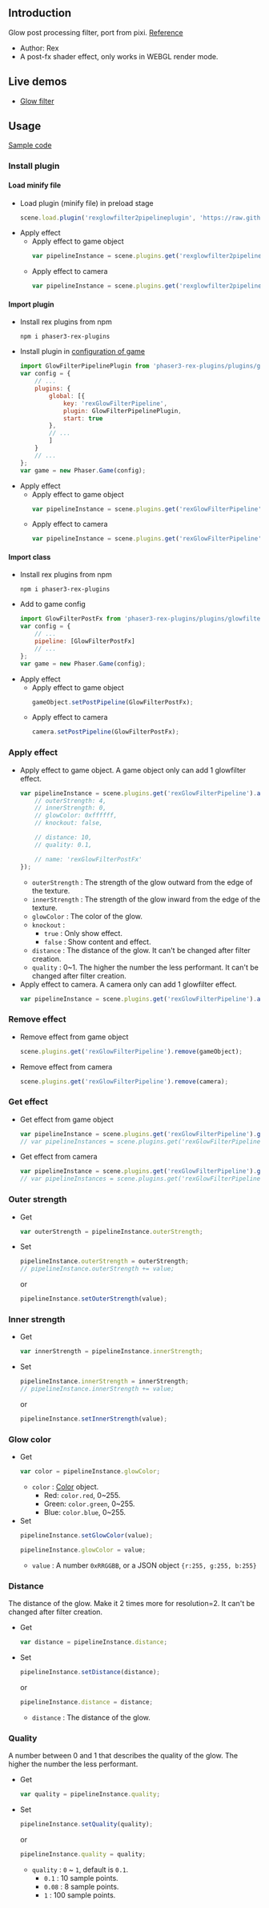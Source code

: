 ## Introduction

Glow post processing filter, port from pixi. [Reference](https://github.com/pixijs/filters/blob/main/filters/glow/src/glow.frag)

- Author: Rex
- A post-fx shader effect, only works in WEBGL render mode.

## Live demos

- [Glow filter](https://codepen.io/rexrainbow/pen/WNOoNyj)

## Usage

[Sample code](https://github.com/rexrainbow/phaser3-rex-notes/tree/master/examples/shader-glowfilter2)

### Install plugin

#### Load minify file

- Load plugin (minify file) in preload stage
    ```javascript
    scene.load.plugin('rexglowfilter2pipelineplugin', 'https://raw.githubusercontent.com/rexrainbow/phaser3-rex-notes/master/dist/rexglowfilter2pipelineplugin.min.js', true);
    ```
- Apply effect
    - Apply effect to game object
        ```javascript
        var pipelineInstance = scene.plugins.get('rexglowfilter2pipelineplugin').add(gameObject, config);
        ```
    - Apply effect to camera
        ```javascript
        var pipelineInstance = scene.plugins.get('rexglowfilter2pipelineplugin').add(camera, config);
        ```

#### Import plugin

- Install rex plugins from npm
    ```
    npm i phaser3-rex-plugins
    ```
- Install plugin in [configuration of game](game.md#configuration)
    ```javascript
    import GlowFilterPipelinePlugin from 'phaser3-rex-plugins/plugins/glowfilter2pipeline-plugin.js';
    var config = {
        // ...
        plugins: {
            global: [{
                key: 'rexGlowFilterPipeline',
                plugin: GlowFilterPipelinePlugin,
                start: true
            },
            // ...
            ]
        }
        // ...
    };
    var game = new Phaser.Game(config);
    ```
- Apply effect
    - Apply effect to game object
        ```javascript
        var pipelineInstance = scene.plugins.get('rexGlowFilterPipeline').add(gameObject, config);
        ```
    - Apply effect to camera
        ```javascript
        var pipelineInstance = scene.plugins.get('rexGlowFilterPipeline').add(camera, config);
        ```

#### Import class

- Install rex plugins from npm
    ```
    npm i phaser3-rex-plugins
    ```
- Add to game config
    ```javascript
    import GlowFilterPostFx from 'phaser3-rex-plugins/plugins/glowfilter2pipeline.js';
    var config = {
        // ...
        pipeline: [GlowFilterPostFx]
        // ...
    };
    var game = new Phaser.Game(config);
    ```
- Apply effect
    - Apply effect to game object
        ```javascript
        gameObject.setPostPipeline(GlowFilterPostFx);
        ```
    - Apply effect to camera
        ```javascript
        camera.setPostPipeline(GlowFilterPostFx);
        ```

### Apply effect

- Apply effect to game object. A game object only can add 1 glowfilter effect.
    ```javascript
    var pipelineInstance = scene.plugins.get('rexGlowFilterPipeline').add(gameObject, {    
        // outerStrength: 4,
        // innerStrength: 0,
        // glowColor: 0xffffff,
        // knockout: false,

        // distance: 10,
        // quality: 0.1,

        // name: 'rexGlowFilterPostFx'
    });
    ```    
    - `outerStrength` : The strength of the glow outward from the edge of the texture.
    - `innerStrength` : The strength of the glow inward from the edge of the texture.
    - `glowColor` : The color of the glow.
    - `knockout` :
        - `true` : Only show effect.
        - `false` : Show content and effect.
    - `distance` : The distance of the glow. It can't be changed after filter creation.
    - `quality` : 0~1. The higher the number the less performant. It can't be changed after filter creation.
- Apply effect to camera. A camera only can add 1 glowfilter effect.
    ```javascript
    var pipelineInstance = scene.plugins.get('rexGlowFilterPipeline').add(camera, config);
    ```

### Remove effect

- Remove effect from game object
    ```javascript
    scene.plugins.get('rexGlowFilterPipeline').remove(gameObject);
    ```
- Remove effect from camera
    ```javascript
    scene.plugins.get('rexGlowFilterPipeline').remove(camera);
    ```

### Get effect

- Get effect from game object
    ```javascript
    var pipelineInstance = scene.plugins.get('rexGlowFilterPipeline').get(gameObject)[0];
    // var pipelineInstances = scene.plugins.get('rexGlowFilterPipeline').get(gameObject);
    ```
- Get effect from camera
    ```javascript
    var pipelineInstance = scene.plugins.get('rexGlowFilterPipeline').get(camera)[0];
    // var pipelineInstances = scene.plugins.get('rexGlowFilterPipeline').get(camera);
    ```

### Outer strength

- Get
    ```javascript
    var outerStrength = pipelineInstance.outerStrength;
    ```
- Set
    ```javascript
    pipelineInstance.outerStrength = outerStrength;
    // pipelineInstance.outerStrength += value;
    ```
    or
    ```javascript
    pipelineInstance.setOuterStrength(value);
    ```

### Inner strength

- Get
    ```javascript
    var innerStrength = pipelineInstance.innerStrength;
    ```
- Set
    ```javascript
    pipelineInstance.innerStrength = innerStrength;
    // pipelineInstance.innerStrength += value;
    ```
    or
    ```javascript
    pipelineInstance.setInnerStrength(value);
    ```

### Glow color

- Get
    ```javascript
    var color = pipelineInstance.glowColor;
    ```
    - `color` : [Color](color.md) object.
        - Red: `color.red`, 0~255.
        - Green: `color.green`, 0~255.
        - Blue: `color.blue`, 0~255.
- Set
    ```javascript
    pipelineInstance.setGlowColor(value);
    ```
    ```javascript
    pipelineInstance.glowColor = value;
    ```
    - `value` : A number `0xRRGGBB`, or a JSON object `{r:255, g:255, b:255}`

### Distance

The distance of the glow. Make it 2 times more for resolution=2. 
It can't be changed after filter creation.

- Get
    ```javascript
    var distance = pipelineInstance.distance;
    ```
- Set
    ```javascript
    pipelineInstance.setDistance(distance);
    ```
    or
    ```javascript
    pipelineInstance.distance = distance;
    ```
    - `distance` : The distance of the glow.

### Quality

A number between 0 and 1 that describes the quality of the glow. 
The higher the number the less performant.

- Get
    ```javascript
    var quality = pipelineInstance.quality;
    ```
- Set
    ```javascript
    pipelineInstance.setQuality(quality);
    ```
    or
    ```javascript
    pipelineInstance.quality = quality;
    ```
    - `quality` : `0` ~ `1`, default is `0.1`.
        - `0.1` : 10 sample points.
        - `0.08` : 8 sample points.
        - `1` : 100 sample points.